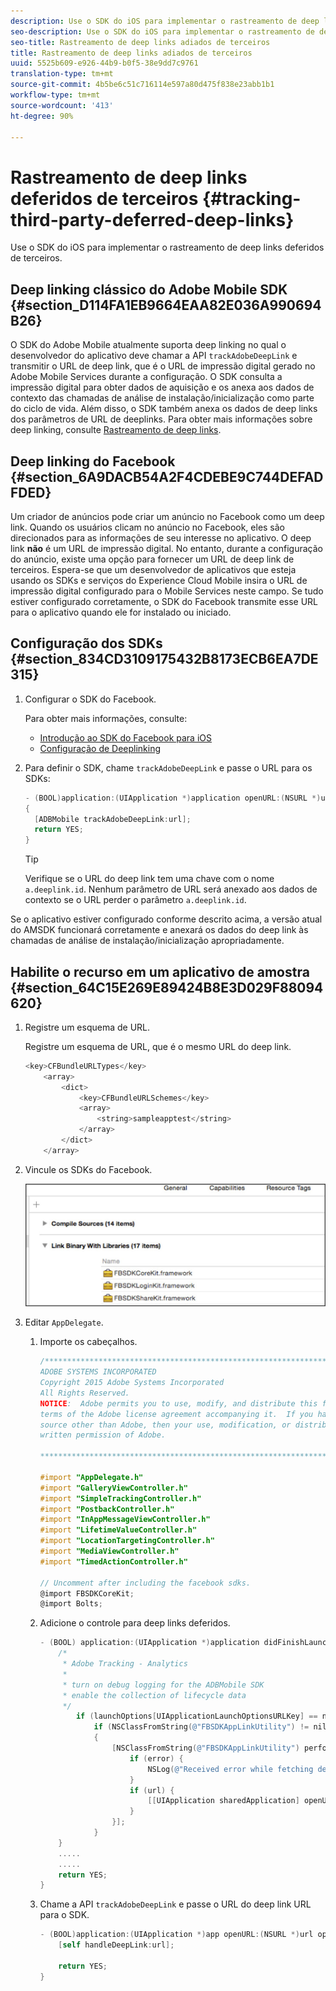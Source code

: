 ```yaml
---
description: Use o SDK do iOS para implementar o rastreamento de deep links deferidos de terceiros.
seo-description: Use o SDK do iOS para implementar o rastreamento de deep links deferidos de terceiros.
seo-title: Rastreamento de deep links adiados de terceiros
title: Rastreamento de deep links adiados de terceiros
uuid: 5525b609-e926-44b9-b0f5-38e9dd7c9761
translation-type: tm+mt
source-git-commit: 4b5be6c51c716114e597a80d475f838e23abb1b1
workflow-type: tm+mt
source-wordcount: '413'
ht-degree: 90%

---
```



# Rastreamento de deep links deferidos de terceiros {#tracking-third-party-deferred-deep-links}

Use o SDK do iOS para implementar o rastreamento de deep links deferidos de terceiros.

## Deep linking clássico do Adobe Mobile SDK {#section_D114FA1EB9664EAA82E036A990694B26}

O SDK do Adobe Mobile atualmente suporta deep linking no qual o desenvolvedor do aplicativo deve chamar a API `trackAdobeDeepLink` e transmitir o URL de deep link, que é o URL de impressão digital gerado no Adobe Mobile Services durante a configuração. O SDK consulta a impressão digital para obter dados de aquisição e os anexa aos dados de contexto das chamadas de análise de instalação/inicialização como parte do ciclo de vida. Além disso, o SDK também anexa os dados de deep links dos parâmetros de URL de deeplinks. Para obter mais informações sobre deep linking, consulte [Rastreamento de deep links](/help/ios/acquisition-main/tracking-deep-links/tracking-deep-links.md).

## Deep linking do Facebook {#section_6A9DACB54A2F4CDEBE9C744DEFADFDED}

Um criador de anúncios pode criar um anúncio no Facebook como um deep link. Quando os usuários clicam no anúncio no Facebook, eles são direcionados para as informações de seu interesse no aplicativo. O deep link **não** é um URL de impressão digital. No entanto, durante a configuração do anúncio, existe uma opção para fornecer um URL de deep link de terceiros. Espera-se que um desenvolvedor de aplicativos que esteja usando os SDKs e serviços do Experience Cloud Mobile insira o URL de impressão digital configurado para o Mobile Services neste campo. Se tudo estiver configurado corretamente, o SDK do Facebook transmite esse URL para o aplicativo quando ele for instalado ou iniciado.

## Configuração dos SDKs {#section_834CD3109175432B8173ECB6EA7DE315}

1. Configurar o SDK do Facebook.

   Para obter mais informações, consulte:

   * [Introdução ao SDK do Facebook para iOS](https://developers.facebook.com/docs/ios/getting-started)
   * [Configuração de Deeplinking](https://developers.facebook.com/docs/app-ads/deep-linking#os)

1. Para definir o SDK, chame `trackAdobeDeepLink` e passe o URL para os SDKs:

   ```objective-c
   - (BOOL)application:(UIApplication *)application openURL:(NSURL *)url sourceApplication:(NSString *)sourceApplication annotation:(id)annotation 
   { 
     [ADBMobile trackAdobeDeepLink:url]; 
     return YES; 
   }
   ```

   >[!TIP]
   >
   >Verifique se o URL do deep link tem uma chave com o nome `a.deeplink.id`. Nenhum parâmetro de URL será anexado aos dados de contexto se o URL perder o parâmetro `a.deeplink.id`.

Se o aplicativo estiver configurado conforme descrito acima, a versão atual do AMSDK funcionará corretamente e anexará os dados do deep link às chamadas de análise de instalação/inicialização apropriadamente.

## Habilite o recurso em um aplicativo de amostra {#section_64C15E269E89424B8E3D029F88094620}

1. Registre um esquema de URL. 

   Registre um esquema de URL, que é o mesmo URL do deep link.

   ```objective-c
   <key>CFBundleURLTypes</key> 
       <array> 
           <dict> 
               <key>CFBundleURLSchemes</key> 
               <array> 
                   <string>sampleapptest</string> 
               </array> 
           </dict> 
       </array>
   ```

1. Vincule os SDKs do Facebook.

   ![Ativos do Facebook](assets/link-fb-sdk.jpg)

1. Editar `AppDelegate`.

   1. Importe os cabeçalhos.

      ```objective-c
      /************************************************************************* 
      ADOBE SYSTEMS INCORPORATED 
      Copyright 2015 Adobe Systems Incorporated 
      All Rights Reserved. 
      NOTICE:  Adobe permits you to use, modify, and distribute this file in accordance with the 
      terms of the Adobe license agreement accompanying it.  If you have received this file from a 
      source other than Adobe, then your use, modification, or distribution of it requires the prior 
      written permission of Adobe. 
      
      **************************************************************************/ 
      
      #import "AppDelegate.h" 
      #import "GalleryViewController.h" 
      #import "SimpleTrackingController.h" 
      #import "PostbackController.h" 
      #import "InAppMessageViewController.h" 
      #import "LifetimeValueController.h" 
      #import "LocationTargetingController.h" 
      #import "MediaViewController.h" 
      #import "TimedActionController.h"
      
      // Uncomment after including the facebook sdks. 
      @import FBSDKCoreKit; 
      @import Bolts;
      ```

   1. Adicione o controle para deep links deferidos.

      ```objective-c
      - (BOOL) application:(UIApplication *)application didFinishLaunchingWithOptions:(NSDictionary *)launchOptions { 
          /* 
           * Adobe Tracking - Analytics 
           * 
           * turn on debug logging for the ADBMobile SDK 
           * enable the collection of lifecycle data 
           */ 
              if (launchOptions[UIApplicationLaunchOptionsURLKey] == nil) { 
                  if (NSClassFromString(@"FBSDKAppLinkUtility") != nil) 
                  { 
                      [NSClassFromString(@"FBSDKAppLinkUtility") performSelector:@selector(fetchDeferredAppLink:) withObject:^(NSURL *url, NSError *error) { 
                          if (error) { 
                              NSLog(@"Received error while fetching deferred app link %@", error); 
                          } 
                          if (url) { 
                              [[UIApplication sharedApplication] openURL:url]; 
                          } 
                      }]; 
                  } 
          } 
          ..... 
          ..... 
          return YES; 
      }
      ```

   1. Chame a API `trackAdobeDeepLink` e passe o URL do deep link URL para o SDK.

      ```objective-c
      - (BOOL)application:(UIApplication *)app openURL:(NSURL *)url options:(NSDictionary<NSString *, id> *)options { 
          [self handleDeepLink:url]; 
      
          return YES; 
      }
      ```

